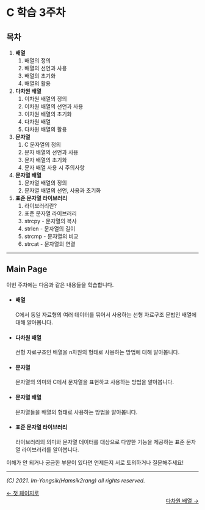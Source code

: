 # C 학습 3주차

## 목차

1.  **배열**
    1.  배열의 정의
    2.  배열의 선언과 사용
    3.  배열의 초기화
    4.  배열의 활용
2.  **다차원 배열**
    1.  이차원 배열의 정의
    2.  이차원 배열의 선언과 사용
    3.  이차원 배열의 초기화
    4.  다차원 배열
    5.  다차원 배열의 활용
3.  **문자열**
    1.  C 문자열의 정의
    2.  문자 배열의 선언과 사용
    3.  문자 배열의 초기화
    4.  문자 배열 사용 시 주의사항
4.  **문자열 배열**
    1.  문자열 배열의 정의
    2.  문자열 배열의 선언, 사용과 초기화
5.  **표준 문자열 라이브러리**
    1.  라이브러리란?
    2.  표준 문자열 라이브러리
    3.  strcpy - 문자열의 복사
    4.  strlen - 문자열의 길이
    5.  strcmp - 문자열의 비교
    6.  strcat - 문자열의 연결

---

## Main Page

이번 주차에는 다음과 같은 내용들을 학습합니다.

*   #### 배열

    C에서 동일 자료형의 여러 데이터를 묶어서 사용하는 선형 자료구조 문법인 배열에 대해 알아봅니다.

*   #### 다차원 배열

    선형 자료구조인 배열을 n차원의 형태로 사용하는 방법에 대해 알아봅니다.

*   #### 문자열

    문자열의 의미와 C에서 문자열을 표현하고 사용하는 방법을 알아봅니다.

*   #### 문자열 배열

    문자열들을 배열의 형태로 사용하는 방법을 알아봅니다.
    
*   #### 표준 문자열 라이브러리

    라이브러리의 의미와 문자열 데이터를 대상으로 다양한 기능을 제공하는 표준 문자열 라이브러리를 알아봅니다.

이해가 안 되거나 궁금한 부분이 있다면 언제든지 서로 토의하거나 질문해주세요!

----

*(C) 2021. Im-Yongsik(Hamsik2rang) all rights reserved.*

<div style="text-align:left"> <a href="../">← 첫 페이지로</a><div/>
<div style="text-align:right"> <a href="./2.다차원_배열.md">다차원 배열 →</a><div/>






